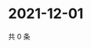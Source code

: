 # 2021-12-01

共 0 条

<!-- BEGIN WEIBO -->
<!-- 最后更新时间 Wed Dec 01 2021 07:08:53 GMT+0800 (China Standard Time) -->

<!-- END WEIBO -->
